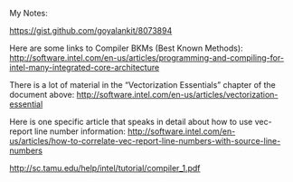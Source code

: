My Notes:

https://gist.github.com/goyalankit/8073894

Here are some links to Compiler BKMs (Best Known Methods):
http://software.intel.com/en-us/articles/programming-and-compiling-for-intel-many-integrated-core-architecture
 
There is a lot of material in the “Vectorization Essentials” chapter of the document above:
http://software.intel.com/en-us/articles/vectorization-essential
  
Here is one specific article that speaks in detail about how to use vec-report line number information:
http://software.intel.com/en-us/articles/how-to-correlate-vec-report-line-numbers-with-source-line-numbers

http://sc.tamu.edu/help/intel/tutorial/compiler_1.pdf
